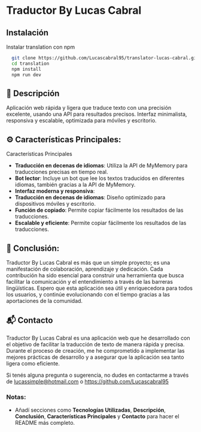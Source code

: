 # Traductor By Lucas Cabral

## Instalación

Instalar translation con npm

```bash
  git clone https://github.com/Lucascabral95/translator-lucas-cabral.git
  cd translation
  npm install 
  npm run dev
```
## 🌟 Descripción

Aplicación web rápida y ligera que traduce texto con una precisión excelente, usando una API para resultados precisos. Interfaz minimalista, responsiva y escalable, optimizada para móviles y escritorio.

## ⚙️ Características Principales:

Características Principales
- **Traducción en decenas de idiomas**: Utiliza la API de MyMemory para traducciones precisas en tiempo real.
- **Bot lector**: Incluye un bot que lee los textos traducidos en diferentes idiomas, también gracias a la API de MyMemory.
- **Interfaz moderna y responsiva**:
- **Traducción en decenas de idiomas**: Diseño optimizado para dispositivos móviles y escritorio.
- **Función de copiado**: Permite copiar fácilmente los resultados de las traducciones.
- **Escalable y eficiente**: Permite copiar fácilmente los resultados de las traducciones.

## 📄 Conclusión:

Traductor By Lucas Cabral es más que un simple proyecto; es una manifestación de colaboración, aprendizaje y dedicación. Cada contribución ha sido esencial para construir una herramienta que busca facilitar la comunicación y el entendimiento a través de las barreras lingüísticas. Espero que esta aplicación sea útil y enriquecedora para todos los usuarios, y continúe evolucionando con el tiempo gracias a las aportaciones de la comunidad.

## 📬 Contacto

Traductor By Lucas Cabral es una aplicación web que he desarrollado con el objetivo de facilitar la traducción de texto de manera rápida y precisa. Durante el proceso de creación, me he comprometido a implementar las mejores prácticas de desarrollo y a asegurar que la aplicación sea tanto ligera como eficiente.

Si tenés alguna pregunta o sugerencia, no dudes en contactarme a través de lucassimple@hotmail.com o https://github.com/Lucascabral95

### Notas: 

- Añadí secciones como **Tecnologías Utilizadas**, **Descripción**, **Conclusión**, **Características Principales** y **Contacto** para hacer el README más completo.

